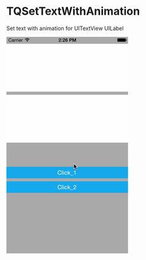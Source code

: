 TQSetTextWithAnimation
======================

Set text with animation for UITextView UILabel

![Image](https://raw.githubusercontent.com/TinyQ/TQSetTextWithAnimation/master/READMEIMAGE/1.gif)

